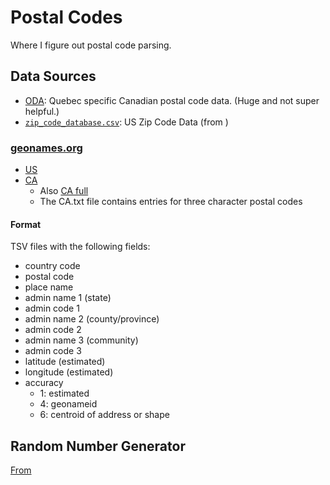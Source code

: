 # Postal Codes

Where I figure out postal code parsing.

## Data Sources

- [ODA](./data/ODA_QC_v1.zip): Quebec specific Canadian postal code data. (Huge
  and not super helpful.)
- [`zip_code_database.csv`](./data/zip_code_database.csv): US Zip Code Data
  (from [](https://www.unitedstateszipcodes.org/zip-code-database/))

### [geonames.org](https://download.geonames.org/export/zip/)

- [US](./data/US/US.txt)
- [CA](./data/CA/CA.txt)
  - Also [CA full](./data/CA_full.txt)
  - The CA.txt file contains entries for three character postal codes

#### Format

TSV files with the following fields:

- country code
- postal code
- place name
- admin name 1 (state)
- admin code 1
- admin name 2 (county/province)
- admin code 2
- admin name 3 (community)
- admin code 3
- latitude (estimated)
- longitude (estimated)
- accuracy
  - 1: estimated
  - 4: geonameid
  - 6: centroid of address or shape

## Random Number Generator

[From](https://github.com/davidbau/seedrandom/tree/released)
